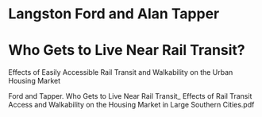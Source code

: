 # Langston Ford and Alan Tapper

# Who Gets to Live Near Rail Transit?
Effects of Easily Accessible Rail Transit and Walkability on the Urban Housing Market

Ford and Tapper. Who Gets to Live Near Rail Transit_ Effects of Rail Transit Access and Walkability on the Housing Market in Large Southern Cities.pdf
